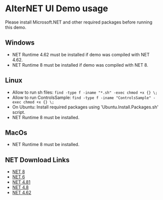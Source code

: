 # AlterNET UI Demo usage

Please install Microsoft.NET and other required packages before running this demo.

## Windows

- NET Runtime 4.62 must be installed if demo was compiled with NET 4.62.
- NET Runtime 8 must be installed if demo was compiled with NET 8.
              
## Linux

- Allow to run sh files: ``` find -type f -iname "*.sh" -exec chmod +x {} \; ```
- Allow to run ControlsSample: ``` find -type f -iname "ControlsSample" -exec chmod +x {} \; ```
- On Ubuntu: Install required packages using 'Ubuntu.Install.Packages.sh' script.
- NET Runtime 8 must be installed.

## MacOs

- NET Runtime 8 must be installed.

## NET Download Links

- [NET 8](https://dotnet.microsoft.com/en-us/download/dotnet/8.0)
- [NET 6](https://dotnet.microsoft.com/en-us/download/dotnet/6.0)
- [NET 4.81](https://dotnet.microsoft.com/en-us/download/dotnet-framework/net481)
- [NET 4.8](https://dotnet.microsoft.com/en-us/download/dotnet-framework/net48)
- [NET 4.62](https://dotnet.microsoft.com/en-us/download/dotnet-framework/net462)